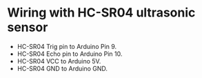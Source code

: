# Wiring with HC-SR04 ultrasonic sensor 
- HC-SR04 Trig pin to Arduino Pin 9.
- HC-SR04 Echo pin to Arduino Pin 10.
- HC-SR04 VCC to Arduino 5V.
- HC-SR04 GND to Arduino GND.